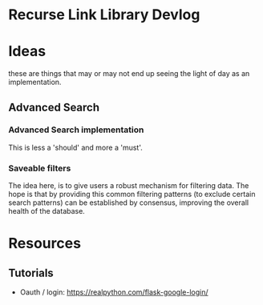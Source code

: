 # Recurse Link Library Devlog

# Ideas

these are things that may or may not end up seeing the light of day as an implementation.

## Advanced Search

### Advanced Search implementation

This is less a 'should' and more a 'must'.  

### Saveable filters

The idea here, is to give users a robust mechanism for filtering data.  The hope is that by providing this common filtering patterns (to exclude certain search patterns) can be established by consensus, improving the overall health of the database.

# Resources

## Tutorials

 - Oauth / login: https://realpython.com/flask-google-login/
